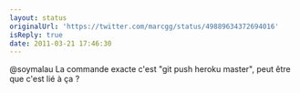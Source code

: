 ```yaml
---
layout: status
originalUrl: 'https://twitter.com/marcgg/status/49889634372694016'
isReply: true
date: 2011-03-21 17:46:30
---
```


@soymalau La commande exacte c'est "git push heroku master", peut être que c'est lié à ça ?
